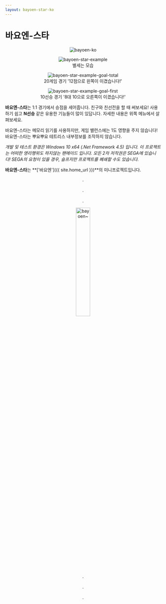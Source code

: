 ```yaml
---
layout: bayoen-star-ko
---
```


# 바요엔-스타

<p align="center">
    <img src="{{ site.lang_url }}/res/bayoen-ko.png" class="box" alt="bayoen-ko"/>
</p>

<p align="center">
    <img src="{{ site.lang_url }}/res/bayoen-star-example.png" class="shadow-box" alt="bayoen-star-example"/>
    <br/><span>별세는 모습</span>
</p>

<p align="center">
    <img src="{{ site.lang_url }}/res/bayoen-star-example-goal-total-none.png" class="shadow-box" alt="bayoen-star-example-goal-total"/>
    <br/><span>20게임 경기 '12점으로 왼쪽이 이겼습니다!'</span>
</p>

<p align="center">
    <img src="{{ site.lang_url }}/res/bayoen-star-example-goal-first-none.png" class="shadow-box" alt="bayoen-star-example-goal-first"/>
    <br/><span>10선승 경기 '8대 10으로 오른쪽이 이겼습니다!'</span>
</p>

**바요엔-스타**는 1:1 경기에서 승점을 세어줍니다.
친구와 친선전을 할 때 써보세요!
사용하기 쉽고 **N선승** 같은 유용한 기능들이 많이 있답니다.
자세한 내용은 위쪽 메뉴에서 살펴보세요.

바요엔-스타는 메모리 읽기를 사용하지만, 게임 밸런스에는 1도 영향을 주지 않습니다!
바요엔-스타는 뿌요뿌요 테트리스 내부정보를 조작하지 않습니다.

_개발 및 테스트 환경은 Windows 10 x64 (.Net Framework 4.5) 입니다. 이 프로젝트는 어떠한 영리행위도 하지않는 팬메이드 입니다. 모든 2차 저작권은 SEGA에 있습니다! SEGA의 요청이 있을 경우, 슬프지만 프로젝트를 폐쇄할 수도 있습니다._

**바요엔-스타**는 **['바요엔']({{ site.home_url }})**의 미니프로젝트입니다.

<p align="center">
.<br/><br/>
.<br/><br/>
.
</p>

<p align="center">
   <img src="{{ site.lang_url }}/res/dailycarbuncle_kirbuncle.png" width="30%" alt="bayoen~"/>
</p>

<p align="center">
.<br/><br/>
.<br/><br/>
.
</p>